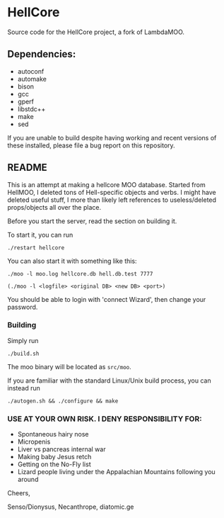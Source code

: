 # HellCore
Source code for the HellCore project, a fork of LambdaMOO.

## Dependencies:

* autoconf
* automake
* bison
* gcc
* gperf
* libstdc++
* make
* sed

If you are unable to build despite having working and recent versions of these
installed, please file a bug report on this repository.

## README

This is an attempt at making a hellcore MOO database. Started from HellMOO, I
deleted tons of Hell-specific objects and verbs. I might have deleted useful
stuff, I more than likely left references to useless/deleted props/objects all
over the place.

Before you start the server, read the section on building it.

To start it, you can run
```shell
./restart hellcore
```

You can also start it with something like this:
```shell
./moo -l moo.log hellcore.db hell.db.test 7777
```

```
(./moo -l <logfile> <original DB> <new DB> <port>)
```

You should be able to login with 'connect Wizard', then change your password.

### Building

Simply run
```shell
./build.sh
```

The moo binary will be located as `src/moo`.

If you are familiar with the standard Linux/Unix build process, you can instead
run
```shell
./autogen.sh && ./configure && make
```

### USE AT YOUR OWN RISK. I DENY RESPONSIBILITY FOR:
* Spontaneous hairy nose
* Micropenis
* Liver vs pancreas internal war
* Making baby Jesus retch
* Getting on the No-Fly list
* Lizard people living under the Appalachian Mountains following you around

Cheers,

Senso/Dionysus, Necanthrope, diatomic.ge

